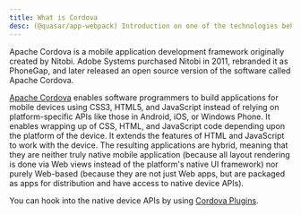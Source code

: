 ```yaml
---
title: What is Cordova
desc: (@quasar/app-webpack) Introduction on one of the technologies behind Quasar hybrid mobile apps.
---
```

Apache Cordova is a mobile application development framework originally created by Nitobi. Adobe Systems purchased Nitobi in 2011, rebranded it as PhoneGap, and later released an open source version of the software called Apache Cordova.

[Apache Cordova](https://cordova.apache.org/) enables software programmers to build applications for mobile devices using CSS3, HTML5, and JavaScript instead of relying on platform-specific APIs like those in Android, iOS, or Windows Phone. It enables wrapping up of CSS, HTML, and JavaScript code depending upon the platform of the device. It extends the features of HTML and JavaScript to work with the device. The resulting applications are hybrid, meaning that they are neither truly native mobile application (because all layout rendering is done via Web views instead of the platform's native UI framework) nor purely Web-based (because they are not just Web apps, but are packaged as apps for distribution and have access to native device APIs).

You can hook into the native device APIs by using [Cordova Plugins](/quasar-cli-webpack/developing-cordova-apps/cordova-plugins).
